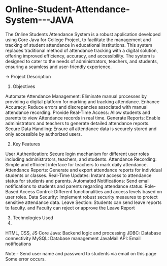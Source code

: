 # Online-Student-Attendance-System---JAVA
The Online Students Attendance System is a robust application developed using Core Java for College Project, to facilitate the management and tracking of student attendance in educational institutions. This system replaces traditional method of attendance tracking with a digital solution, offering improved efficiency, accuracy, and accessibility. The system is designed to cater to the needs of administrators, teachers, and students, ensuring a seamless and user-friendly experience.

-> Project Description

01) Objectives

Automate Attendance Management: Eliminate manual processes by providing a digital platform for marking and tracking attendance.
Enhance Accuracy: Reduce errors and discrepancies associated with manual attendance recording.
Provide Real-Time Access: Allow students and parents to view Attendance records in real time.
Generate Reports: Enable administrators and teachers to generate detailed attendance reports.
Secure Data Handling: Ensure all attendance data is securely stored and only accessible by authorized users.

02) Key Features

User Authentication: Secure login mechanism for different user roles including administrators, teachers, and students.
Attendance Recording: Simple and efficient interface for teachers to mark daily attendance.
Attendance Reports: Generate and export attendance reports for individual students or classes.
Real-Time Updates: Instant access to attendance status for students and parents.
Automated Notifications: Send email notifications to students and parents regarding attendance status.
Role-Based Access Control: Different functionalities and access levels based on user roles.
Data Security: Implement robust security measures to protect sensitive attendance data.
Leave Section: Students can send leave reports to faculty. and Faculty can reject or approve the Leave Report

03) Technologies Used
4) 
HTML, CSS, JS
Core Java: Backend logic and processing 
JDBC: Database connectivity
MySQL: Database management
JavaMail API: Email notifications

Note:- Send user name and password to students via email on this page Some error occurs.
